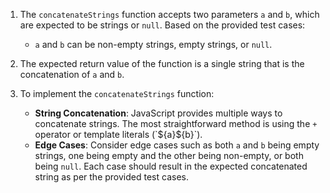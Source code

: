 1. The `concatenateStrings` function accepts two parameters `a` and `b`, which are expected to be strings or `null`. Based on the provided test cases:

   - `a` and `b` can be non-empty strings, empty strings, or `null`.

2. The expected return value of the function is a single string that is the concatenation of `a` and `b`.

3. To implement the `concatenateStrings` function:
   - **String Concatenation**: JavaScript provides multiple ways to concatenate strings. The most straightforward method is using the `+` operator or template literals (\`\${a}\${b}\`).
   - **Edge Cases**: Consider edge cases such as both `a` and `b` being empty strings, one being empty and the other being non-empty, or both being `null`. Each case should result in the expected concatenated string as per the provided test cases.
